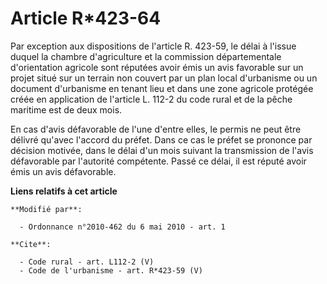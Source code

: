 # Article R*423-64

Par exception aux dispositions de l'article R. 423-59, le délai à l'issue duquel la chambre d'agriculture et la commission
départementale d'orientation agricole sont réputées avoir émis un avis favorable sur un projet situé sur un terrain non
couvert par un plan local d'urbanisme ou un document d'urbanisme en tenant lieu et dans une zone agricole protégée créée en
application de l'article L. 112-2 du code rural et de la pêche maritime est de deux mois. 

En cas d'avis défavorable de l'une d'entre elles, le permis ne peut être délivré qu'avec l'accord du préfet. Dans ce cas le
préfet se prononce par décision motivée, dans le délai d'un mois suivant la transmission de l'avis défavorable par l'autorité
compétente. Passé ce délai, il est réputé avoir émis un avis défavorable.

**Liens relatifs à cet article**

	**Modifié par**:

	  - Ordonnance n°2010-462 du 6 mai 2010 - art. 1

	**Cite**:

	  - Code rural - art. L112-2 (V)
	  - Code de l'urbanisme - art. R*423-59 (V)
